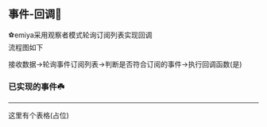 ## 事件-回调🌸

⚽emiya采用观察者模式轮询订阅列表实现回调<br>
流程图如下


接收数据->轮询事件订阅列表->判断是否符合订阅的事件->执行回调函数(是)

### 已实现的事件☘️
---
这里有个表格(占位)
